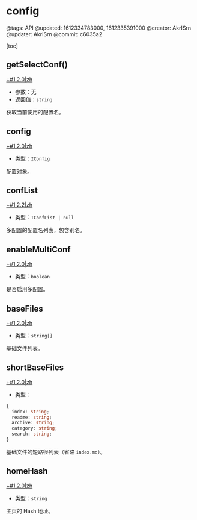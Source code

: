 # config

@tags: API
@updated: 1612334783000, 1612335391000
@creator: AkrISrn
@updater: AkrISrn
@commit: c6035a2

[toc]

## getSelectConf()

[+#1.2.0|zh](/snippets/latest-version.md)

- 参数：无
- 返回值：`string`

获取当前使用的配置名。

## config

[+#1.2.0|zh](/snippets/latest-version.md)

- 类型：`IConfig`

配置对象。

## confList

[+#1.2.2|zh](/snippets/latest-version.md)

- 类型：`TConfList | null`

多配置的配置名列表，包含别名。

## enableMultiConf

[+#1.2.0|zh](/snippets/latest-version.md)

- 类型：`boolean`

是否启用多配置。

## baseFiles

[+#1.2.0|zh](/snippets/latest-version.md)

- 类型：`string[]`

基础文件列表。

## shortBaseFiles

[+#1.2.0|zh](/snippets/latest-version.md)

- 类型：

```ts
{
  index: string;
  readme: string;
  archive: string;
  category: string;
  search: string;
}
```

基础文件的短路径列表（省略 `index.md`）。

## homeHash

[+#1.2.0|zh](/snippets/latest-version.md)

- 类型：`string`

主页的 Hash 地址。
